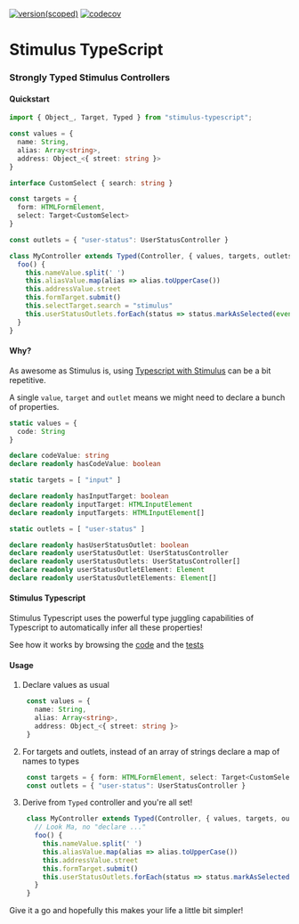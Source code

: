[![version(scoped)](https://img.shields.io/npm/v/stimulus-typescript.svg)](https://www.npmjs.com/package/stimulus-typescript)
[![codecov](https://codecov.io/gh/ajaishankar/stimulus-typescript/graph/badge.svg?token=DJDS9JSC3M)](https://codecov.io/gh/ajaishankar/stimulus-typescript)

# Stimulus TypeScript

### Strongly Typed Stimulus Controllers

#### Quickstart

```ts
import { Object_, Target, Typed } from "stimulus-typescript";

const values = {
  name: String,
  alias: Array<string>,
  address: Object_<{ street: string }>
}

interface CustomSelect { search: string }

const targets = {
  form: HTMLFormElement,
  select: Target<CustomSelect>
}

const outlets = { "user-status": UserStatusController }

class MyController extends Typed(Controller, { values, targets, outlets }) {
  foo() {
    this.nameValue.split(' ')
    this.aliasValue.map(alias => alias.toUpperCase())
    this.addressValue.street
    this.formTarget.submit()
    this.selectTarget.search = "stimulus"
    this.userStatusOutlets.forEach(status => status.markAsSelected(event))
  }
}
```
#### Why?

As awesome as Stimulus is, using [Typescript with Stimulus](https://stimulus.hotwired.dev/reference/using-typescript) can be a bit repetitive.

A single `value`, `target` and `outlet` means we might need to declare a bunch of properties.

```ts
static values = {
  code: String
}

declare codeValue: string
declare readonly hasCodeValue: boolean

static targets = [ "input" ]

declare readonly hasInputTarget: boolean
declare readonly inputTarget: HTMLInputElement
declare readonly inputTargets: HTMLInputElement[]

static outlets = [ "user-status" ]

declare readonly hasUserStatusOutlet: boolean
declare readonly userStatusOutlet: UserStatusController
declare readonly userStatusOutlets: UserStatusController[]
declare readonly userStatusOutletElement: Element
declare readonly userStatusOutletElements: Element[]
```

#### Stimulus Typescript

Stimulus Typescript uses the powerful type juggling capabilities of Typescript to automatically infer all these properties!

See how it works by browsing the [code](./src/index.ts) and the [tests](./src/index.test.ts)

#### Usage

1. Declare values as usual  
   
   ```ts
    const values = {
      name: String,
      alias: Array<string>,
      address: Object_<{ street: string }>
    }
   ```
2. For targets and outlets, instead of an array of strings declare a map of names to types  
   
   ```ts
    const targets = { form: HTMLFormElement, select: Target<CustomSelect> }
    const outlets = { "user-status": UserStatusController }
   ```
3. Derive from `Typed` controller and you're all set!  
   
   ```ts
    class MyController extends Typed(Controller, { values, targets, outlets }) {
      // Look Ma, no "declare ..."
      foo() {
        this.nameValue.split(' ')
        this.aliasValue.map(alias => alias.toUpperCase())
        this.addressValue.street
        this.formTarget.submit()
        this.userStatusOutlets.forEach(status => status.markAsSelected(event))
      }
    }
   ```

Give it a go and hopefully this makes your life a little bit simpler!
